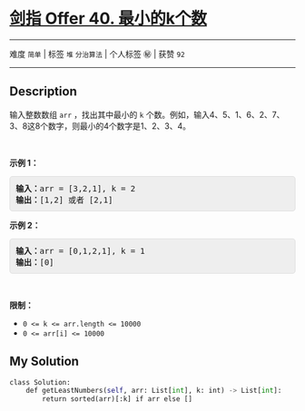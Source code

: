 # [剑指 Offer 40. 最小的k个数](https://leetcode-cn.com/problems/zui-xiao-de-kge-shu-lcof/)

---

难度 `简单` | 标签 `堆` `分治算法`  | 个人标签 ㊙️ | 获赞 `92`

---

## Description

<style>
section pre{
    background-color: #eee;
    border: 1px solid #ddd;
    padding:10px;
    border-radius: 5px;
}
</style>
<section>
<p>输入整数数组 <code>arr</code> ，找出其中最小的 <code>k</code> 个数。例如，输入4、5、1、6、2、7、3、8这8个数字，则最小的4个数字是1、2、3、4。</p>
<p>&nbsp;</p>
<p><strong>示例 1：</strong></p>
<pre><strong>输入：</strong>arr = [3,2,1], k = 2
<strong>输出：</strong>[1,2] 或者 [2,1]
</pre>
<p><strong>示例 2：</strong></p>
<pre><strong>输入：</strong>arr = [0,1,2,1], k = 1
<strong>输出：</strong>[0]</pre>
<p>&nbsp;</p>
<p><strong>限制：</strong></p>
<ul>
	<li><code>0 &lt;= k &lt;= arr.length &lt;= 10000</code></li>
	<li><code>0 &lt;= arr[i]&nbsp;&lt;= 10000</code></li>
</ul>
</section>

## My Solution

```python
class Solution:
    def getLeastNumbers(self, arr: List[int], k: int) -> List[int]:
        return sorted(arr)[:k] if arr else []
```

